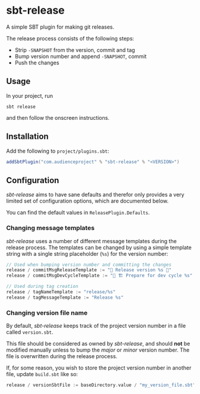 # sbt-release

A simple SBT plugin for making git releases.

The release process consists of the following steps:

- Strip `-SNAPSHOT` from the version, commit and tag
- Bump version number and append `-SNAPSHOT`, commit
- Push the changes

## Usage

In your project, run

```shell
sbt release
```

and then follow the onscreen instructions.

## Installation

Add the following to `project/plugins.sbt`:

```sbt
addSbtPlugin("com.audienceproject" % "sbt-release" % "<VERSION>")
```

## Configuration

_sbt-release_ aims to have sane defaults and therefor only provides a very
limited set of configuration options, which are documented below.

You can find the default values in `ReleasePlugin.Defaults`.

### Changing message templates

_sbt-release_ uses a number of different message templates during the release
process. The templates can be changed by using a simple template string with a
single string placeholder (`%s`) for the version number:

````sbt
// Used when bumping version number and committing the changes
release / commitMsgReleaseTemplate := "🎉 Release version %s 🎉"
release / commitMsgDevCycleTemplate := "👷 🏗 Prepare for dev cycle %s"

// Used during tag creation
release / tagNameTemplate := "release/%s"
release / tagMessageTemplate := "Release %s"
````

### Changing version file name

By default, _sbt-release_ keeps track of the project version number in a file
called `version.sbt`.

This file should be considered as owned by _sbt-release_, and should **not** be
modified manually unless to bump the _major_ or _minor_ version number. The file
is overwritten during the release process.

If, for some reason, you wish to store the project version number in another
file, update `build.sbt` like so:

````sbt
release / versionSbtFile := baseDirectory.value / "my_version_file.sbt"
````
